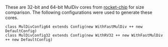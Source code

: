 These are 32-bit and 64-bit MulDiv cores from
[rocket-chip](https://github.com/chipsalliance/rocket-chip) for size
comparison. The following configurations were used to generate these cores.

```
class MulDivConfig64 extends Config(new WithFastMulDiv ++ new DefaultConfig)
class MulDivConfig32 extends Config(new WithRV32 ++ new WithFastMulDiv ++ new DefaultConfig)
```
